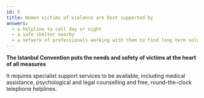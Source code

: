 ```yaml
---
id: 5
title: Women victims of violence are best supported by
answers:
  - a helpline to call day or night
  - a safe shelter nearby
  - a network of professionals working with them to find long term solutions
---
```

**The Istanbul Convention puts the needs and safety of victims at the heart of
all measures**

It requires specialist support services to be available, including medical
assistance, psychological and legal counselling and free, round-the-clock
telephone helplines.
